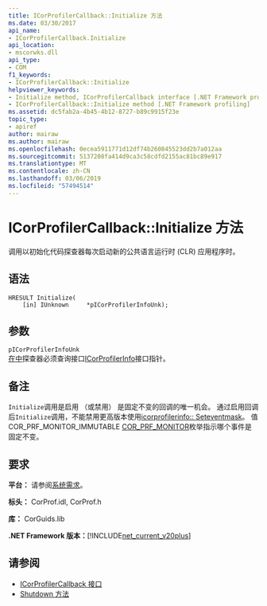 ```yaml
---
title: ICorProfilerCallback::Initialize 方法
ms.date: 03/30/2017
api_name:
- ICorProfilerCallback.Initialize
api_location:
- mscorwks.dll
api_type:
- COM
f1_keywords:
- ICorProfilerCallback::Initialize
helpviewer_keywords:
- Initialize method, ICorProfilerCallback interface [.NET Framework profiling]
- ICorProfilerCallback::Initialize method [.NET Framework profiling]
ms.assetid: dc5fab2a-4b45-4b12-8727-b89c9915f23e
topic_type:
- apiref
author: mairaw
ms.author: mairaw
ms.openlocfilehash: 0ecea5911771d12df74b260845523dd2b7a012aa
ms.sourcegitcommit: 5137208fa414d9ca3c58cdfd2155ac81bc89e917
ms.translationtype: MT
ms.contentlocale: zh-CN
ms.lasthandoff: 03/06/2019
ms.locfileid: "57494514"
---
```

# <a name="icorprofilercallbackinitialize-method"></a>ICorProfilerCallback::Initialize 方法
调用以初始化代码探查器每次启动新的公共语言运行时 (CLR) 应用程序时。  
  
## <a name="syntax"></a>语法  
  
```  
HRESULT Initialize(  
    [in] IUnknown     *pICorProfilerInfoUnk);  
```  
  
## <a name="parameters"></a>参数  
 `pICorProfilerInfoUnk`  
 [在中](/cpp/atl/iunknown)探查器必须查询接口[ICorProfilerInfo](../../../../docs/framework/unmanaged-api/profiling/icorprofilerinfo-interface.md)接口指针。  
  
## <a name="remarks"></a>备注  
 `Initialize`调用是启用 （或禁用） 是固定不变的回调的唯一机会。 通过启用回调后`Initialize`调用，不能禁用更高版本使用[icorprofilerinfo:: Seteventmask](../../../../docs/framework/unmanaged-api/profiling/icorprofilerinfo-seteventmask-method.md)。 值 COR_PRF_MONITOR_IMMUTABLE [COR_PRF_MONITOR](../../../../docs/framework/unmanaged-api/profiling/cor-prf-monitor-enumeration.md)枚举指示哪个事件是固定不变。  
  
## <a name="requirements"></a>要求  
 **平台：** 请参阅[系统需求](../../../../docs/framework/get-started/system-requirements.md)。  
  
 **标头：** CorProf.idl, CorProf.h  
  
 **库：** CorGuids.lib  
  
 **.NET Framework 版本：**[!INCLUDE[net_current_v20plus](../../../../includes/net-current-v20plus-md.md)]  
  
## <a name="see-also"></a>请参阅
- [ICorProfilerCallback 接口](../../../../docs/framework/unmanaged-api/profiling/icorprofilercallback-interface.md)
- [Shutdown 方法](../../../../docs/framework/unmanaged-api/profiling/icorprofilercallback-shutdown-method.md)

